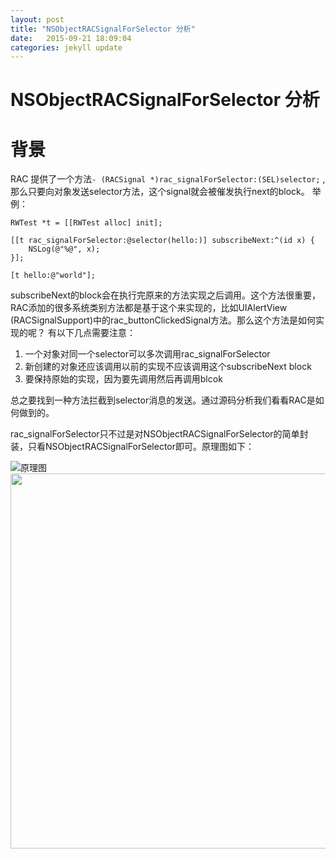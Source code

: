 ```yaml
---
layout: post
title: "NSObjectRACSignalForSelector 分析"
date:   2015-09-21 18:09:04
categories: jekyll update
---
```


NSObjectRACSignalForSelector 分析
======

# 背景
RAC 提供了一个方法```- (RACSignal *)rac_signalForSelector:(SEL)selector;``` ,那么只要向对象发送selector方法，这个signal就会被催发执行next的block。
举例：
	
	RWTest *t = [[RWTest alloc] init];
    
    [[t rac_signalForSelector:@selector(hello:)] subscribeNext:^(id x) {
        NSLog(@"%@", x);
    }];
    
    [t hello:@"world"];
	

subscribeNext的block会在执行完原来的方法实现之后调用。这个方法很重要，RAC添加的很多系统类别方法都是基于这个来实现的，比如UIAlertView (RACSignalSupport)中的rac_buttonClickedSignal方法。那么这个方法是如何实现的呢？
有以下几点需要注意：
	
1. 一个对象对同一个selector可以多次调用rac_signalForSelector
2. 新创建的对象还应该调用以前的实现不应该调用这个subscribeNext block
3. 要保持原始的实现，因为要先调用然后再调用blcok

总之要找到一种方法拦截到selector消息的发送。通过源码分析我们看看RAC是如何做到的。

rac_signalForSelector只不过是对NSObjectRACSignalForSelector的简单封装，只看NSObjectRACSignalForSelector即可。原理图如下：

![原理图](http://7xlvwi.com1.z0.glb.clouddn.com/RAC%20selector.jpg)
<img width=600 src="http://7xlvwi.com1.z0.glb.clouddn.com/RAC%20selector.jpg" />
